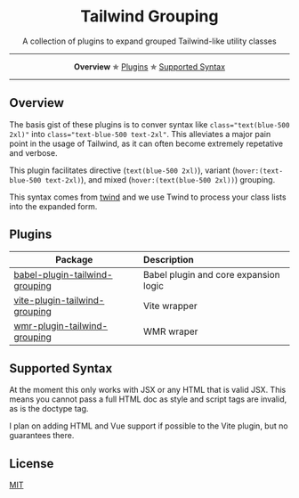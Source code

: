 <h1 align="center">Tailwind Grouping</h1>

<p align="center">A collection of plugins to expand grouped Tailwind-like utility classes</p>

---

<p align="center">
  <strong>Overview</strong> ✯
  <a href="#plugins">Plugins</a> ✯
  <a href="#supported-syntax">Supported Syntax</a>
</p>

---

## Overview

The basis gist of these plugins is to conver syntax like `class="text(blue-500 2xl)"` into `class="text-blue-500 text-2xl"`. This alleviates a major pain point in the usage of Tailwind, as it can often become extremely repetative and verbose.

This plugin facilitates directive (`text(blue-500 2xl)`), variant (`hover:(text-blue-500 text-2xl)`), and mixed (`hover:(text(blue-500 2xl))`) grouping.

This syntax comes from [twind](https://twind.dev) and we use Twind to process your class lists into the expanded form.

## Plugins

| Package                                          | Description                           |
| ------------------------------------------------ | :------------------------------------ |
| [babel-plugin-tailwind-grouping](packages/babel) | Babel plugin and core expansion logic |
| [vite-plugin-tailwind-grouping](packages/vite)   | Vite wrapper                          |
| [wmr-plugin-tailwind-grouping](packages/wmr)     | WMR wraper                            |

## Supported Syntax

At the moment this only works with JSX or any HTML that is valid JSX. This means you cannot pass a full HTML doc as style and script tags are invalid, as is the doctype tag.

I plan on adding HTML and Vue support if possible to the Vite plugin, but no guarantees there.

## License

[MIT](https://github.com/rschristian/freetunnel/blob/master/LICENSE)
